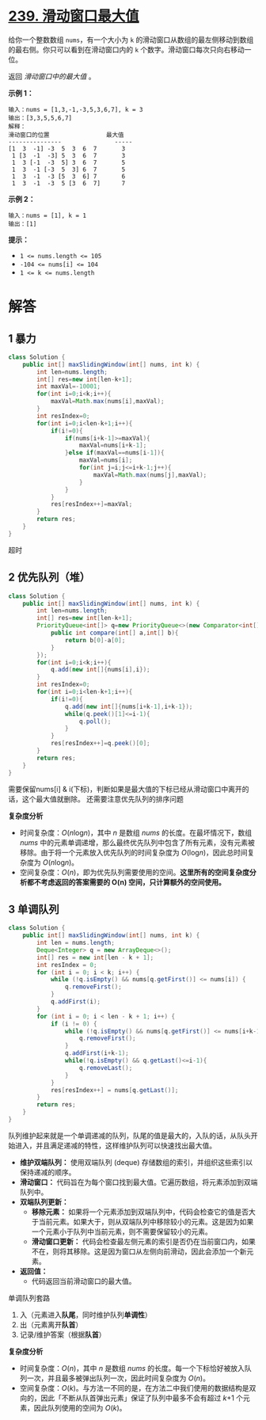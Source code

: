 # [239. 滑动窗口最大值](https://leetcode.cn/problems/sliding-window-maximum/)

给你一个整数数组 `nums`，有一个大小为 `k` 的滑动窗口从数组的最左侧移动到数组的最右侧。你只可以看到在滑动窗口内的 `k` 个数字。滑动窗口每次只向右移动一位。

返回 *滑动窗口中的最大值* 。

 

**示例 1：**

```
输入：nums = [1,3,-1,-3,5,3,6,7], k = 3
输出：[3,3,5,5,6,7]
解释：
滑动窗口的位置                最大值
---------------               -----
[1  3  -1] -3  5  3  6  7       3
 1 [3  -1  -3] 5  3  6  7       3
 1  3 [-1  -3  5] 3  6  7       5
 1  3  -1 [-3  5  3] 6  7       5
 1  3  -1  -3 [5  3  6] 7       6
 1  3  -1  -3  5 [3  6  7]      7
```

**示例 2：**

```
输入：nums = [1], k = 1
输出：[1]
```

 

**提示：**

- `1 <= nums.length <= 105`
- `-104 <= nums[i] <= 104`
- `1 <= k <= nums.length`



# 解答

## 1 暴力

```java
class Solution {
    public int[] maxSlidingWindow(int[] nums, int k) {
        int len=nums.length;
        int[] res=new int[len-k+1];
        int maxVal=-10001;
        for(int i=0;i<k;i++){
            maxVal=Math.max(nums[i],maxVal);
        }
        int resIndex=0;
        for(int i=0;i<len-k+1;i++){
            if(i!=0){
                if(nums[i+k-1]>=maxVal){
                    maxVal=nums[i+k-1];
                }else if(maxVal==nums[i-1]){
                    maxVal=nums[i];
                    for(int j=i;j<=i+k-1;j++){
                        maxVal=Math.max(nums[j],maxVal);
                    }
                }
            }
            res[resIndex++]=maxVal;
        }
        return res;
    }
}
```

超时



## 2 优先队列（堆）

```java
class Solution {
    public int[] maxSlidingWindow(int[] nums, int k) {
        int len=nums.length;
        int[] res=new int[len-k+1];
        PriorityQueue<int[]> q=new PriorityQueue<>(new Comparator<int[]>(){
            public int compare(int[] a,int[] b){
                return b[0]-a[0];
            }
        });
        for(int i=0;i<k;i++){
            q.add(new int[]{nums[i],i});
        }
        int resIndex=0;
        for(int i=0;i<len-k+1;i++){
            if(i!=0){
                q.add(new int[]{nums[i+k-1],i+k-1});
                while(q.peek()[1]<=i-1){
                    q.poll();
                }
            }
            res[resIndex++]=q.peek()[0];
        }
        return res;
    }
}
```

需要保留nums[i] & i(下标)，判断如果是最大值的下标已经从滑动窗口中离开的话，这个最大值就删除。
还需要注意优先队列的排序问题

**复杂度分析**

- 时间复杂度：*O*(*n*log*n*)，其中 *n* 是数组 *nums* 的长度。在最坏情况下，数组 *nums* 中的元素单调递增，那么最终优先队列中包含了所有元素，没有元素被移除。由于将一个元素放入优先队列的时间复杂度为 *O*(log*n*)，因此总时间复杂度为 *O*(*n*log*n*)。
- 空间复杂度：*O*(*n*)，即为优先队列需要使用的空间。**这里所有的空间复杂度分析都不考虑返回的答案需要的 O(n) 空间，只计算额外的空间使用。**





## 3 单调队列

```java
class Solution {
    public int[] maxSlidingWindow(int[] nums, int k) {
        int len = nums.length;
        Deque<Integer> q = new ArrayDeque<>();
        int[] res = new int[len - k + 1];
        int resIndex = 0;
        for (int i = 0; i < k; i++) {
            while (!q.isEmpty() && nums[q.getFirst()] <= nums[i]) {
                q.removeFirst();
            }
            q.addFirst(i);
        }
        for (int i = 0; i < len - k + 1; i++) {
            if (i != 0) {
                while (!q.isEmpty() && nums[q.getFirst()] <= nums[i+k-1]) {
                    q.removeFirst();
                }
                q.addFirst(i+k-1);
                while(!q.isEmpty() && q.getLast()<=i-1){
                    q.removeLast();
                }
            }
            res[resIndex++] = nums[q.getLast()];
        }
        return res;
    }
}
```

队列维护起来就是一个单调递减的队列，队尾的值是最大的，入队的话，从队头开始进入，并且满足递减的特性，这样维护队列可以快速找出最大值。

- **维护双端队列：** 使用双端队列 (deque) 存储数组的索引，并组织这些索引以保持递减的顺序。
- **滑动窗口：** 代码旨在为每个窗口找到最大值。它遍历数组，将元素添加到双端队列中。
- **双端队列更新：**
  - **移除元素：** 如果将一个元素添加到双端队列中，代码会检查它的值是否大于当前元素。如果大于，则从双端队列中移除较小的元素。这是因为如果一个元素小于队列中当前元素，则不需要保留较小的元素。
  - **滑动窗口更新：** 代码会检查最左侧元素的索引是否仍在当前窗口内，如果不在，则将其移除。这是因为窗口从左侧向前滑动，因此会添加一个新元素。
- **返回值：**
  - 代码返回当前滑动窗口的最大值。

单调队列套路

1. 入（元素进入**队尾**，同时维护队列**单调性**）
2. 出（元素离开**队首**）
3. 记录/维护答案（根据**队首**）

**复杂度分析**

- 时间复杂度：*O*(*n*)，其中 *n* 是数组 *nums* 的长度。每一个下标恰好被放入队列一次，并且最多被弹出队列一次，因此时间复杂度为 *O*(*n*)。
- 空间复杂度：*O*(*k*)。与方法一不同的是，在方法二中我们使用的数据结构是双向的，因此「不断从队首弹出元素」保证了队列中最多不会有超过 *k*+1 个元素，因此队列使用的空间为 *O*(*k*)。